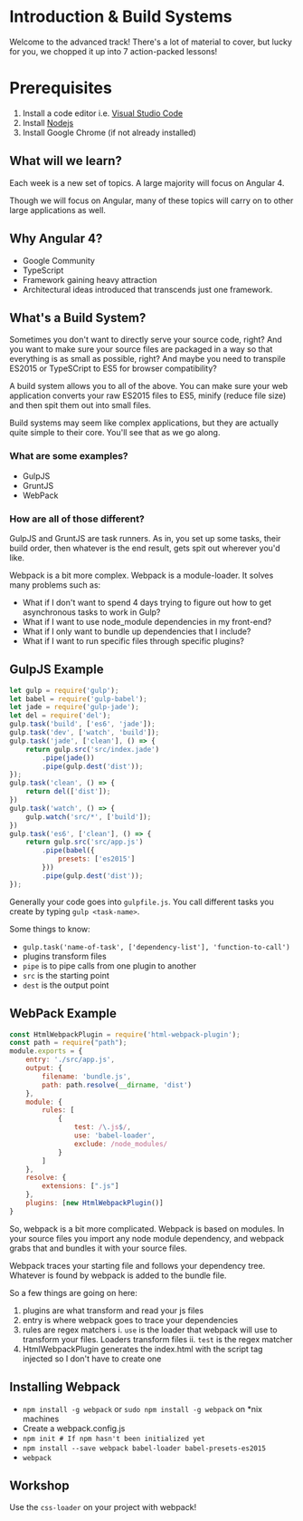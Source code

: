 # Introduction & Build Systems
Welcome to the advanced track! There's a lot of material to cover, but lucky for you, we chopped it up into 7 action-packed lessons!

# Prerequisites
1. Install a code editor i.e. [Visual Studio Code](https://code.visualstudio.com/)
2. Install [Nodejs](https://nodejs.org/en/)
3. Install Google Chrome (if not already installed)

## What will we learn?
Each week is a new set of topics. A large majority will focus on Angular 4.

Though we will focus on Angular, many of these topics will carry on to other large applications as well.

## Why Angular 4?
* Google Community
* TypeScript
* Framework gaining heavy attraction
* Architectural ideas introduced that transcends just one framework.

## What's a Build System?
Sometimes you don't want to directly serve your source code, right? And you want to make sure your source files are packaged in a way so that everything is as small as possible, right? And maybe you need to transpile ES2015 or TypeSCript to ES5 for browser compatibility?

A build system allows you to all of the above. You can make sure your web application converts your raw ES2015 files to ES5, minify (reduce file size) and then spit them out into small files.

Build systems may seem like complex applications, but they are actually quite simple to their core. You'll see that as we go along.

### What are some examples?
* GulpJS
* GruntJS
* WebPack

### How are all of those different?
GulpJS and GruntJS are task runners. As in, you set up some tasks, their build order, then whatever is the end result, gets spit out wherever you'd like.

Webpack is a bit more complex. Webpack is a module-loader. It solves many problems such as:
* What if I don't want to spend 4 days trying to figure out how to get asynchronous tasks to work in Gulp?
* What if I want to use node_module dependencies in my front-end?
* What if I only want to bundle up dependencies that I include?
* What if I want to run specific files through specific plugins?

## GulpJS Example
```javascript
let gulp = require('gulp');
let babel = require('gulp-babel');
let jade = require('gulp-jade');
let del = require('del');
gulp.task('build', ['es6', 'jade']);
gulp.task('dev', ['watch', 'build']);
gulp.task('jade', ['clean'], () => {
    return gulp.src('src/index.jade')
        .pipe(jade())
        .pipe(gulp.dest('dist'));
});
gulp.task('clean', () => {
    return del(['dist']);
})
gulp.task('watch', () => {
    gulp.watch('src/*', ['build']);
})
gulp.task('es6', ['clean'], () => {
    return gulp.src('src/app.js')
        .pipe(babel({
            presets: ['es2015']
        }))
        .pipe(gulp.dest('dist'));
});
```
Generally your code goes into `gulpfile.js`. You call different tasks you create by typing `gulp <task-name>`.

Some things to know:
* `gulp.task('name-of-task', ['dependency-list'], 'function-to-call')`
* plugins transform files
* `pipe` is to pipe calls from one plugin to another
* `src` is the starting point
* `dest` is the output point

## WebPack Example
```javascript
const HtmlWebpackPlugin = require('html-webpack-plugin');
const path = require("path");
module.exports = {
    entry: './src/app.js',
    output: {
        filename: 'bundle.js',
        path: path.resolve(__dirname, 'dist')
    },
    module: {
        rules: [
            {
                test: /\.js$/,
                use: 'babel-loader',
                exclude: /node_modules/
            }
        ]
    },
    resolve: {
        extensions: [".js"]
    },
    plugins: [new HtmlWebpackPlugin()]
}
```

So, webpack is a bit more complicated. Webpack is based on modules.
In your source files you import any node module dependency, and webpack grabs that and bundles it with your source files.

Webpack traces your starting file and follows your dependency tree. Whatever is found by webpack is added to the bundle file.

So a few things are going on here:
1. plugins are what transform and read your js files
2. entry is where webpack goes to trace your dependencies
3. rules are regex matchers
    i. `use` is the loader that webpack will use to transform your files. Loaders transform files
    ii. `test` is the regex matcher
4. HtmlWebpackPlugin generates the index.html with the script tag injected so I don't have to create one

## Installing Webpack
* `npm install -g webpack` or `sudo npm install -g webpack` on *nix machines
* Create a webpack.config.js
* `npm init # If npm hasn't been initialized yet`
* `npm install --save webpack babel-loader babel-presets-es2015`
* `webpack`


## Workshop
Use the `css-loader` on your project with webpack!

